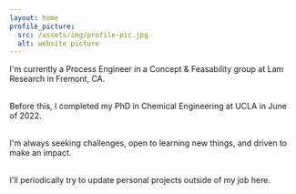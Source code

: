 ```yaml
---
layout: home
profile_picture:
  src: /assets/img/profile-pic.jpg
  alt: website picture
---
```


<p>
    
  I'm currently a Process Engineer in a Concept & Feasability group at Lam Research in Fremont, CA. <br><br> 
  
  Before this, I completed my PhD in Chemical Engineering at UCLA in June of 2022. <br><br> 
   
  I'm always seeking challenges, open to learning new things, and driven to make an impact. <br><br> 
  
  I'll periodically try to update personal projects outside of my job here.
  
</p>


<!-- Google tag (gtag.js) -->
<script async src="https://www.googletagmanager.com/gtag/js?id=G-HBWYFE4L4H"></script>
<script>
  window.dataLayer = window.dataLayer || [];
  function gtag(){dataLayer.push(arguments);}
  gtag('js', new Date());

  gtag('config', 'G-HBWYFE4L4H');
</script>
